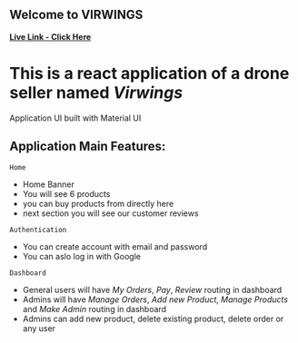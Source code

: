 ## Welcome to VIRWINGS

**[Live Link - Click Here](https://virwings-drone-market.web.app/)**

# This is a react application of a drone seller named _Virwings_

Application UI built with Material UI

## Application Main Features:

`Home`

-   Home Banner
-   You will see 6 products
-   you can buy products from directly here
-   next section you will see our customer reviews

`Authentication`

-   You can create account with email and password
-   You can aslo log in with Google

`Dashboard`

-   General users will have _My Orders_, _Pay_, _Review_ routing in dashboard
-   Admins will have _Manage Orders_, _Add new Product_, _Manage Products_ and _Make Admin_ routing in dashboard
-   Admins can add new product, delete existing product, delete order or any user
